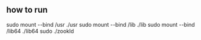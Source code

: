 ## how to run ##
sudo mount --bind /usr ./usr
sudo mount --bind /lib ./lib
sudo mount --bind /lib64 ./lib64
sudo ./zookld